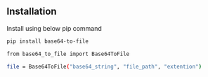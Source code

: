 
## Installation

Install using below pip command

```bash
pip install base64-to-file
```

```bash
from base64_to_file import Base64ToFile

file = Base64ToFile("base64_string", "file_path", "extention")

```
